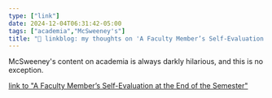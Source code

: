 ```yaml
---
type: ["link"]
date: 2024-12-04T06:31:42-05:00
tags: ["academia","McSweeney's"]
title: "🔗 linkblog: my thoughts on 'A Faculty Member’s Self-Evaluation at the End of the Semester'"
---
```

McSweeney's content on academia is always darkly hilarious, and this is no exception.

[link to "A Faculty Member’s Self-Evaluation at the End of the Semester"](https://www.mcsweeneys.net/articles/a-faculty-members-self-evaluation-at-the-end-of-the-semester)
